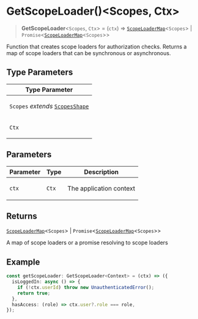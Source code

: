 # GetScopeLoader()\<Scopes, Ctx\>

> **GetScopeLoader**\<`Scopes`, `Ctx`\> = (`ctx`) => [`ScopeLoaderMap`](ScopeLoaderMap.md)\<`Scopes`\> \| `Promise`\<[`ScopeLoaderMap`](ScopeLoaderMap.md)\<`Scopes`\>\>

Function that creates scope loaders for authorization checks.
Returns a map of scope loaders that can be synchronous or asynchronous.

## Type Parameters

<table>
<thead>
<tr>
<th>Type Parameter</th>
</tr>
</thead>
<tbody>
<tr>
<td>

`Scopes` _extends_ [`ScopesShape`](ScopesShape.md)

</td>
</tr>
<tr>
<td>

`Ctx`

</td>
</tr>
</tbody>
</table>

## Parameters

<table>
<thead>
<tr>
<th>Parameter</th>
<th>Type</th>
<th>Description</th>
</tr>
</thead>
<tbody>
<tr>
<td>

`ctx`

</td>
<td>

`Ctx`

</td>
<td>

The application context

</td>
</tr>
</tbody>
</table>

## Returns

[`ScopeLoaderMap`](ScopeLoaderMap.md)\<`Scopes`\> \| `Promise`\<[`ScopeLoaderMap`](ScopeLoaderMap.md)\<`Scopes`\>\>

A map of scope loaders or a promise resolving to scope loaders

## Example

```typescript
const getScopeLoader: GetScopeLoader<Context> = (ctx) => ({
  isLoggedIn: async () => {
    if (!ctx.userId) throw new UnauthenticatedError();
    return true;
  },
  hasAccess: (role) => ctx.user?.role === role,
});
```
